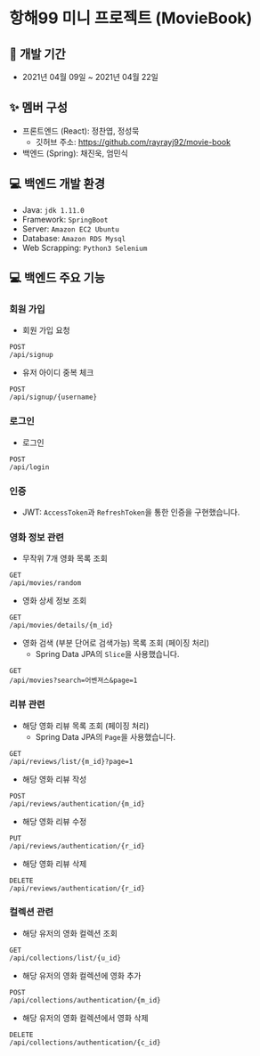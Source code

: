 # 항해99 미니 프로젝트 (MovieBook)

## 📆 개발 기간
- 2021년 04월 09일 ~ 2021년 04월 22일

## ✨ 멤버 구성
- 프론트엔드 (React): 정찬엽, 정성묵
  - 깃허브 주소: https://github.com/rayrayj92/movie-book
- 백엔드 (Spring): 채진욱, 엄민식

## 💻 백엔드 개발 환경
- Java: `jdk 1.11.0`
- Framework: `SpringBoot`
- Server: `Amazon EC2 Ubuntu`
- Database: `Amazon RDS Mysql`
- Web Scrapping: `Python3 Selenium`

## 💻 백엔드 주요 기능

### 회원 가입
- 회원 가입 요청
```
POST
/api/signup
```
- 유저 아이디 중복 체크
```
POST
/api/signup/{username}
```

### 로그인
- 로그인
```
POST
/api/login
```

### 인증
- JWT: `AccessToken`과 `RefreshToken`을 통한 인증을 구현했습니다.

### 영화 정보 관련
- 무작위 7개 영화 목록 조회
```
GET
/api/movies/random
```
- 영화 상세 정보 조회
```
GET
/api/movies/details/{m_id}
```
- 영화 검색 (부분 단어로 검색가능) 목록 조회 (페이징 처리)
	- Spring Data JPA의 `Slice`을 사용했습니다.
```
GET
/api/movies?search=어벤져스&page=1
```

### 리뷰 관련
- 해당 영화 리뷰 목록 조회 (페이징 처리)
	- Spring Data JPA의 `Page`을 사용했습니다.
```
GET
/api/reviews/list/{m_id}?page=1
```
- 해당 영화 리뷰 작성
```
POST
/api/reviews/authentication/{m_id}
```
- 해당 영화 리뷰 수정
```
PUT
/api/reviews/authentication/{r_id}
```
- 해당 영화 리뷰 삭제
```
DELETE
/api/reviews/authentication/{r_id}
```

### 컬렉션 관련
- 해당 유저의 영화 컬렉션 조회
```
GET
/api/collections/list/{u_id}
```
- 해당 유저의 영화 컬렉션에 영화 추가
```
POST
/api/collections/authentication/{m_id}
```
- 해당 유저의 영화 컬렉션에서 영화 삭제
```
DELETE
/api/collections/authentication/{c_id}
```
